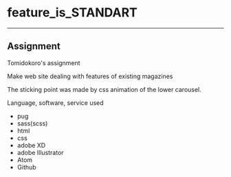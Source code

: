 # feature_is_STANDART
---
## Assignment
Tomidokoro's assignment

Make web site dealing with features of existing magazines

The sticking point was made by css animation of the lower carousel.

Language, software, service used

- pug
- sass(scss)
- html
- css
- adobe XD
- adobe Illustrator
- Atom
- Github
